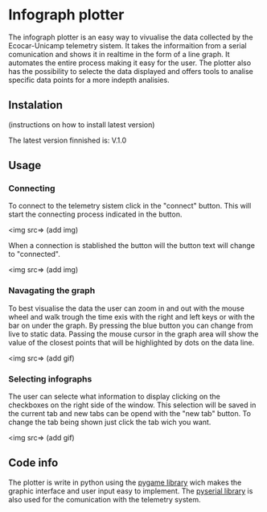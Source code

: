 # Infograph plotter

The infograph plotter is an easy way to vivualise the data collected by the Ecocar-Unicamp telemetry sistem.
It takes the informaition from a serial comunication and shows it in realtime in the form of a line graph. 
It automates the entire process making it easy for the user. The plotter also has the possibility to selecte 
the data displayed and offers tools to analise specific data points for a more indepth analisies.

## Instalation

(instructions on how to install latest version)

The latest version finnished is: V.1.0

## Usage

### Connecting

To connect to the telemetry sistem click in the "connect" button. This will start the connecting process
indicated in the button.

<img src=> (add img)

When a connection is stablished the button will the button text will change to "connected".

<img src=> (add img)

### Navagating the graph

To best visualise the data the user can zoom in and out with the mouse wheel and walk trough the time exis 
with the right and left keys or with the bar on under the graph. By pressing the blue button you can change 
from live to static data. Passing the mouse cursor in the graph area will show the value of the closest points
that will be highlighted by dots on the data line.

<img src=> (add gif)

### Selecting infographs

The user can selecte what information to display clicking on the checkboxes on the right side of the window.
This selection will be saved in the current tab and new tabs can be opend with the "new tab" button. To change the
tab being shown just click the tab wich you want.

<img src=> (add gif)

## Code info

The plotter is write in python using the [pygame library](https://www.pygame.org/news) wich makes the graphic interface and user input easy to implement.
The [pyserial library](https://pyserial.readthedocs.io/en/latest/pyserial.html) is also used for the comunication with the telemetry system.
